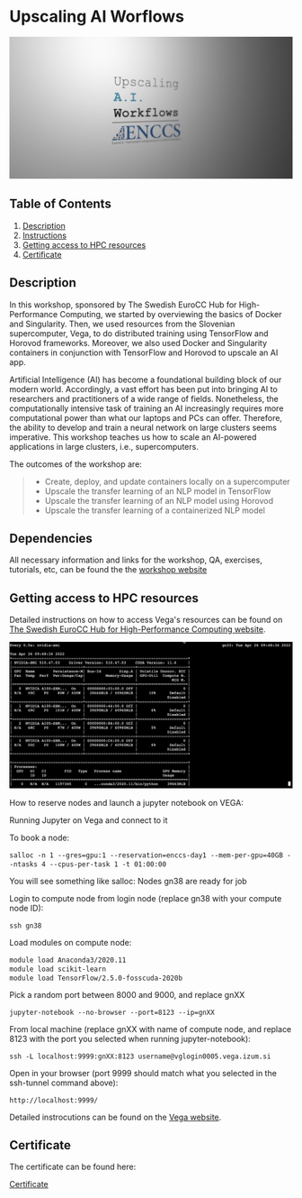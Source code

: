 # Upscaling AI Worflows

![Workshop](images/upscaling-ai-workflows.jpg)

## Table of Contents
1. [Description](#description)
2. [Instructions](#instructions)
3. [Getting access to HPC resources](#installation)
4. [Certificate](#certificate)

<a name="descripton"></a>
## Description

In this workshop, sponsored by The Swedish EuroCC Hub for High-Performance Computing, we started by overviewing the basics of Docker and Singularity. Then, we used resources from the Slovenian supercomputer, Vega, to do distributed training using TensorFlow and Horovod frameworks. Moreover, we also used Docker and Singularity containers in conjunction with TensorFlow and Horovod to upscale an AI app.

Artificial Intelligence (AI) has become a foundational building block of our modern world. Accordingly, a vast effort has been put into bringing AI to researchers and practitioners of a wide range of fields. Nonetheless, the computationally intensive task of training an AI increasingly requires more computational power than what our laptops and PCs can offer. Therefore, the ability to develop and train a neural network on large clusters seems imperative. This workshop teaches us how to scale an AI-powered applications in large clusters, i.e., supercomputers.

The outcomes of the workshop are:
> - Create, deploy, and update containers locally on a supercomputer
> - Upscale the transfer learning of an NLP model in TensorFlow
> - Upscale the transfer learning of an NLP model using Horovod
> - Upscale the transfer learning of a containerized NLP model

<a name="instructions"></a>
## Dependencies

All necessary information and links for the workshop, QA, exercises, tutorials, etc, can be found the the [workshop website](https://hackmd.io/@enccs/upscaling-april2022)

<a name="installation"></a>
## Getting access to HPC resources

Detailed instructions on how to access Vega's resources can be found on [The Swedish EuroCC Hub for High-Performance Computing website](https://enccs.se/).

![Workshop](images/distributed-training.png)

How to reserve nodes and launch a jupyter notebook on VEGA:

Running Jupyter on Vega and connect to it

To book a node:
```
salloc -n 1 --gres=gpu:1 --reservation=enccs-day1 --mem-per-gpu=40GB --ntasks 4 --cpus-per-task 1 -t 01:00:00
```
You will see something like salloc: Nodes gn38 are ready for job

Login to compute node from login node (replace gn38 with your compute node ID):
```
ssh gn38
```
Load modules on compute node:
```
module load Anaconda3/2020.11
module load scikit-learn
module load TensorFlow/2.5.0-fosscuda-2020b
```
Pick a random port between 8000 and 9000, and replace gnXX
```
jupyter-notebook --no-browser --port=8123 --ip=gnXX
```
From local machine (replace gnXX with name of compute node, and replace 8123 with the port you selected when running jupyter-notebook):
```
ssh -L localhost:9999:gnXX:8123 username@vglogin0005.vega.izum.si
```
Open in your browser (port 9999 should match what you selected in the ssh-tunnel command above):
```
http://localhost:9999/
```

Detailed instrocutions can be found on the [Vega website](https://doc.vega.izum.si/jupyter/).

<a name="certificate"></a>
## Certificate
The certificate can be found here:

[Certificate](https://github.com/HROlive/Upscaling-AI-Worflows/images/certificate-hugo-oliveira.pdf)
